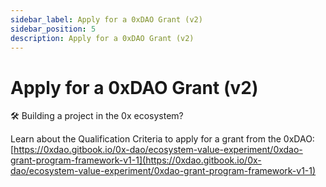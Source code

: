 ```yaml
---
sidebar_label: Apply for a 0xDAO Grant (v2)
sidebar_position: 5
description: Apply for a 0xDAO Grant (v2)
---
```

# Apply for a 0xDAO Grant (v2)

🛠️ Building a project in the 0x ecosystem?

Learn about the Qualification Criteria to apply for a grant from the 0xDAO: [https://0xdao.gitbook.io/0x-dao/ecosystem-value-experiment/0xdao-grant-program-framework-v1-1](https://0xdao.gitbook.io/0x-dao/ecosystem-value-experiment/0xdao-grant-program-framework-v1-1)